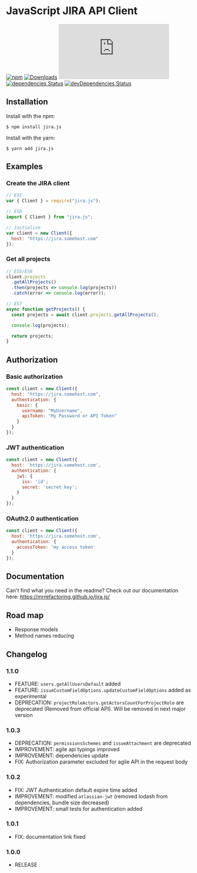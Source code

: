 # JavaScript JIRA API Client

[![npm](https://img.shields.io/npm/v/jira.js.svg)](https://www.npmjs.com/package/jira.js)
[![Downloads](https://img.shields.io/npm/dm/jira.js.svg)](https://npmjs.com/jira.js)
[![Minizipped size](https://badgen.net/bundlephobia/minzip/jira.js)](https://bundlephobia.com/result?p=jira.js)
[![dependencies Status](https://david-dm.org/mrrefactoring/jira.js/status.svg)](https://david-dm.org/mrrefactoring/jira.js)
[![devDependencies Status](https://david-dm.org/mrrefactoring/jira.js/dev-status.svg)](https://david-dm.org/mrrefactoring/jira.js?type=dev)

## Installation

Install with the npm:

```shell
$ npm install jira.js
```

Install with the yarn:

```shell
$ yarn add jira.js
```

## Examples

### Create the JIRA client

```js
// ES5
var { Client } = require("jira.js");

// ES6
import { Client } from "jira.js";

// Initialize
var client = new Client({
  host: "https://jira.somehost.com"
});
```

### Get all projects

```js
// ES5/ES6
client.projects
  .getAllProjects()
  .then(projects => console.log(projects))
  .catch(error => console.log(error));

// ES7
async function getProjects() {
  const projects = await client.projects.getAllProjects();

  console.log(projects);

  return projects;
}
```

## Authorization

### Basic authorization

```js
const client = new Client({
  host: "https://jira.somehost.com",
  authentication: {
    basic: {
      username: "MyUsername",
      apiToken: "My Password or API Token"
    }
  }
});
```

### JWT authentication

```js
const client = new Client({
  host: 'https://jira.somehost.com',
  authentication: {
    jwt: {
      iss: 'id';
      secret: 'secret key';
    }
  }
});
```

### OAuth2.0 authentication

```js
const client = new Client({
  host: 'https://jira.somehost.com',
  authentication: {
    accessToken: 'my access token'
  }
});
```

## Documentation

Can't find what you need in the readme? Check out our documentation here: https://mrrefactoring.github.io/jira.js/

## Road map

- Response models
- Method names reducing

## Changelog

### 1.1.0

- FEATURE: `users.getAllUsersDefault` added
- FEATURE: `issueCustomFieldOptions.updateCustomFieldOptions` added as experimental
- DEPRECATION: `projectRoleActors.getActorsCountForProjectRole` are deprecated (Removed from official API). Will be removed in next major version

### 1.0.3

- DEPRECATION: `permissionsSchemes` and `issueAttachment` are deprecated
- IMPROVEMENT: agile api typings improved
- IMPROVEMENT: dependencies update
- FIX: Authorization parameter excluded for agile API in the request body

### 1.0.2

- FIX: JWT Authentication default expire time added
- IMPROVEMENT: modified `atlassian-jwt` (removed lodash from dependencies, bundle size decreased)
- IMPROVEMENT: small tests for authentication added

### 1.0.1

- FIX: documentation link fixed

### 1.0.0

- RELEASE
